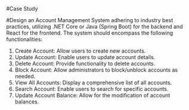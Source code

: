 #Case Study

#Design an Account Management System adhering to industry best practices, utilizing .NET Core or Java (Spring Boot) for the backend and React for the frontend. The system should encompass the following functionalities:
1. Create Account: Allow users to create new accounts.
2. Update Account: Enable users to update account details.
3. Delete Account: Provide functionality to delete accounts.
4. Block Account: Allow administrators to block/unblock accounts as needed.
5. View All Accounts: Display a comprehensive list of all accounts.
6. Search Account: Enable users to search for specific accounts.
7. Update Account Balance: Allow for the modification of account balances.